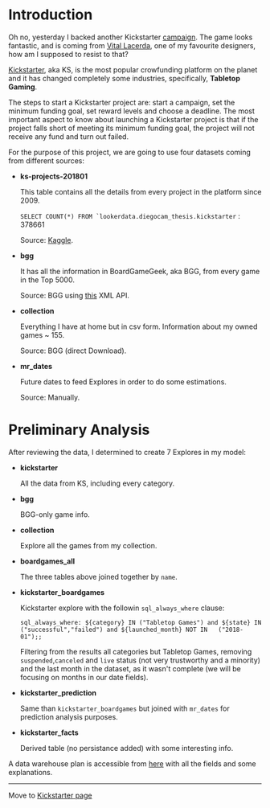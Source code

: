 
# Introduction

Oh no, yesterday I backed another Kickstarter [campaign](https://www.kickstarter.com/projects/eaglegryphon/escape-plan-by-vital-lacerda-with-artwork-by-ian-o?ref=nav_search&result=project&term=escape%20plan). The game looks fantastic, and is coming from [Vital Lacerda](http://www.vitallacerda.com/), one of my favourite designers, how am I supposed to resist to that?

[Kickstarter](https://www.kickstarter.com/), aka KS, is the most popular crowfunding platform on the planet and it has changed completely some industries, specifically, **Tabletop Gaming**. 

The steps to start a Kickstarter project are: start a campaign, set the minimum funding goal, set reward levels and choose a deadline. The most important aspect to know about launching a Kickstarter project is that if the project falls short of meeting its minimum funding goal, the project will not receive any fund and turn out failed.

For the purpose of this project, we are going to use four datasets coming from different sources:

- **ks-projects-201801**
  
  This table contains all the details from every project in the platform since 2009.
  
  ```SELECT COUNT(*) FROM `lookerdata.diegocam_thesis.kickstarter``` : 378661
  
  Source: [Kaggle](https://www.kaggle.com/kemical/kickstarter-projects).

- **bgg**

  It has all the information in BoardGameGeek, aka BGG, from every game in the Top 5000.
  
  Source: BGG using [this](https://boardgamegeek.com/wiki/page/BGG_XML_API2) XML API.

- **collection**
  
  Everything I have at home but in csv form. Information about my owned games ~ 155.

  Source: BGG (direct Download).

- **mr_dates**
  
  Future dates to feed Explores in order to do some estimations.
  
  Source: Manually.

# Preliminary Analysis

After reviewing the data, I determined to create 7 Explores in my model:

- **kickstarter** 

   All the data from KS, including every category.

- **bgg** 

   BGG-only game info.

- **collection** 

   Explore all the games from my collection.

- **boardgames_all** 

   The three tables above joined together by `name`.

- **kickstarter_boardgames** 

   Kickstarter explore with the followin `sql_always_where` clause:

   ```sql_always_where: ${category} IN ("Tabletop Games") and ${state} IN ("successful","failed") and ${launched_month} NOT IN   ("2018-01");;```

  Filtering from the results all categories but Tabletop Games, removing `suspended`,`canceled` and `live` status (not very 
  trustworthy and a minority) and the last month in the dataset, as it wasn't complete (we will be focusing on months in our
  date fields).

- **kickstarter_prediction** 

  Same than `kickstarter_boardgames` but joined with `mr_dates` for prediction analysis purposes.

- **kickstarter_facts** 

  Derived table (no persistance added) with some interesting info.

A data warehouse plan is accessible from [here](https://docs.google.com/document/d/1ruow7fZZsb8bLO0r0rU3tGHZlfpi5vxq4wo4PIE-ikc/edit?usp=sharing) with all the fields and some explanations.

---

Move to [Kickstarter page](https://diegocamlooker.github.io/Kickstarter/ks)


